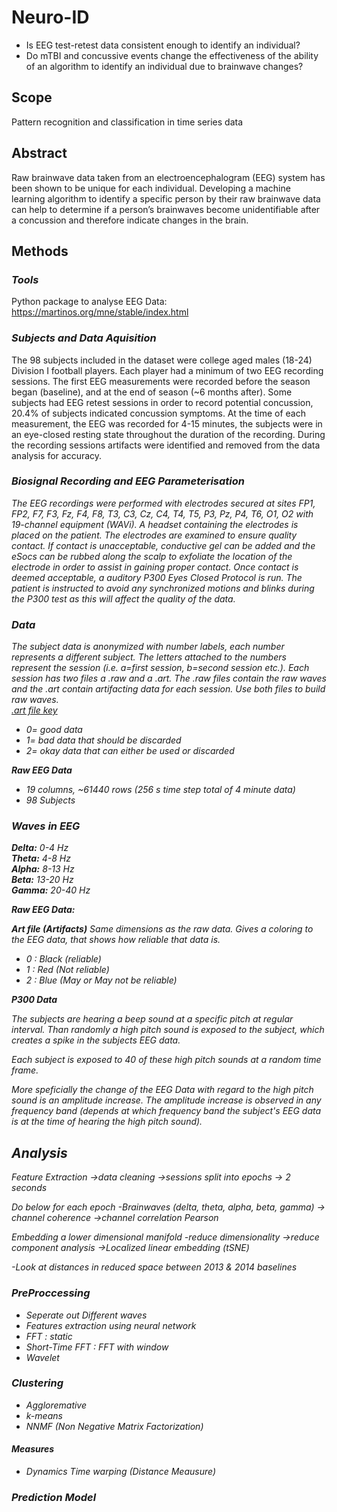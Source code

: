 # Neuro-ID
* Is EEG test-retest data consistent enough to identify an individual? 
* Do mTBI and concussive events change the effectiveness of the  ability of an algorithm to identify an individual due to brainwave 
changes?

## Scope
Pattern recognition and classification in time series data 

## Abstract
Raw brainwave data taken from an electroencephalogram (EEG) system has been shown to be unique for each individual.  Developing a machine learning algorithm to 
identify a specific person by their raw brainwave data can help to determine if a person’s brainwaves become unidentifiable after a concussion and therefore 
indicate changes in the brain.

## Methods
### <i> Tools </i>
Python package to analyse EEG Data: https://martinos.org/mne/stable/index.html

### <i> Subjects and Data Aquisition </i>
The 98 subjects included in the dataset were college aged males (18-24) Division I football players. Each player had a minimum 
of two EEG recording sessions. The first EEG measurements were recorded before the season began (baseline), and at the end of 
season (~6 months after). Some subjects had EEG retest sessions in order to record potential concussion, 20.4% of subjects indicated
concussion symptoms.  At the time of each measurement, the EEG was recorded for 4-15 minutes, the subjects were in an eye-closed 
resting state throughout the duration of the recording. During the recording sessions artifacts were identified and removed from 
the data analysis for accuracy. 

### <i> Biosignal Recording and EEG Parameterisation <i>
The EEG recordings were performed with electrodes secured at sites FP1, FP2, F7, F3, Fz, F4, F8, T3, C3, Cz, C4, T4, T5, P3, Pz,
P4, T6, O1, O2 with 19-channel equipment (WAVi).  A headset containing the electrodes is placed on the patient. The electrodes are 
examined to ensure quality contact.  If contact is unacceptable, conductive gel can be added and the eSocs can be rubbed along 
the scalp to exfoliate the location of the electrode in order to assist in gaining proper contact.  Once contact is deemed 
acceptable, a auditory P300 Eyes Closed Protocol is run. The patient is instructed to avoid any synchronized motions and blinks 
during the P300 test as this will affect the quality of the data.   

### <i> Data </i>
The subject data is anonymized with number labels, each number represents a different subject. The letters attached to the numbers
represent the session (i.e. a=first session, b=second session etc.). Each session has two files a .raw and a .art. 
The .raw files contain the raw waves  and the .art contain artifacting data for each session. Use both files to build raw waves. 
<br><u>.art file key </u>
* 0= good data 
* 1= bad data that should be discarded 
* 2= okay data that can either be used or discarded

<b> Raw EEG Data </b>
* 19 columns, ~61440 rows (256 s time step total of 4 minute data)
* 98 Subjects


### <i> Waves in EEG </i>
<b> Delta:</b> 0-4 Hz
<br><b> Theta:</b> 4-8 Hz
<br><b> Alpha:</b> 8-13 Hz
<br><b> Beta:</b> 13-20 Hz
<br><b> Gamma:</b> 20-40 Hz


**Raw EEG Data:**


**Art file (Artifacts)**
Same dimensions as the raw data. Gives a coloring to the EEG data, that shows how reliable that data is.

* 0 : Black (reliable)
* 1 : Red (Not reliable)
* 2 : Blue (May or May not be reliable)

**P300 Data**

The subjects are hearing a beep sound at a specific pitch at regular interval. Than randomly a high pitch sound is exposed to the subject, which creates a spike in the subjects EEG data.

Each subject is exposed to 40 of these high pitch sounds at a random time frame.

More speficially the change of the EEG Data with regard to the high pitch sound is an amplitude increase. The amplitude increase is observed in any frequency band (depends at which frequency band the subject's EEG data is at the time of hearing the high pitch sound).

## Analysis
Feature Extraction
→data cleaning
→sessions split into epochs  → 2 seconds

Do below for each epoch 
-Brainwaves (delta, theta, alpha, beta, gamma) 
→ channel coherence
→channel correlation Pearson 

Embedding a lower dimensional manifold 
-reduce dimensionality 
→reduce component analysis
→Localized linear embedding (tSNE)

-Look at distances in reduced space between 2013 & 2014 baselines 

### PreProccessing
* Seperate out Different waves
* Features extraction using neural network
* FFT : static
* Short-Time FFT  : FFT with window
* Wavelet

### Clustering

* Aggloremative
* k-means
* NNMF (Non Negative Matrix Factorization)

#### Measures

* Dynamics Time warping (Distance Meausure)

### Prediction Model


